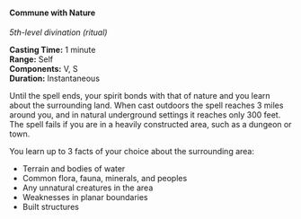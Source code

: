 #### Commune with Nature
<!-- markdownlint-disable link-image-reference-definitions -->
[_metadata_:spell_name]:- "Commune with Nature"
[_metadata_:spell_level]:- "5"
[_metadata_:spell_school]:- "divination"
[_metadata_:ritual]:- "true"
[_metadata_:casting_time_amount]:- "1"
[_metadata_:casting_time_unit]:- "minute"
[_metadata_:range]:- "Self"
[_metadata_:components_verbal]:- "true"
[_metadata_:components_somatic]:- "true"
[_metadata_:components_material]:- "false"
[_metadata_:duration]:- "Instantaneous"
[_metadata_:concentration]:- "false"
[_metadata_:compared_to_wotc_srd_5.1]:- "mechanics_same_wording_different"
[_metadata_:compared_to_a5e_srd]:- "mechanics_same_wording_same"
<!-- markdownlint-disable-next-line no-emphasis-as-heading -->
_5th-level divination (ritual)_

**Casting Time:** 1 minute \
**Range:** Self \
**Components:** V, S \
**Duration:** Instantaneous

Until the spell ends, your spirit bonds with that of nature and you learn about the surrounding land.
When cast outdoors the spell reaches 3 miles around you, and in natural underground settings it reaches only 300 feet.
The spell fails if you are in a heavily constructed area, such as a dungeon or town.

You learn up to 3 facts of your choice about the surrounding area:

- Terrain and bodies of water
- Common flora, fauna, minerals, and peoples
- Any unnatural creatures in the area
- Weaknesses in planar boundaries
- Built structures
